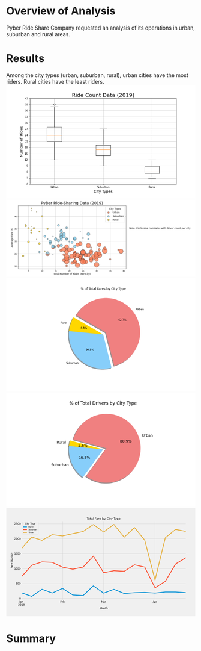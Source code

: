 # Overview of Analysis
Pyber Ride Share Company requested an analysis of its operations in urban, suburban and rural areas. 
# Results
Among the city types (urban, suburban, rural), urban cities have the most riders. Rural cities have the least riders. 
!["Fig2"](https://github.com/dagibbins186/PyBer_Analysis/blob/main/PyBer_Analysis/analysis/Fig2.png)
!["Fig1"](https://github.com/dagibbins186/PyBer_Analysis/blob/main/PyBer_Analysis/analysis/Fig1.png)
!["Fig5"](https://github.com/dagibbins186/PyBer_Analysis/blob/main/PyBer_Analysis/analysis/Fig5.png)
!["Fig7"](https://github.com/dagibbins186/PyBer_Analysis/blob/main/PyBer_Analysis/analysis/Fig7.png)
!["Fig8"](https://github.com/dagibbins186/PyBer_Analysis/blob/main/PyBer_Analysis/analysis/Fig8.png)
# Summary
